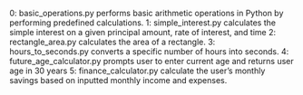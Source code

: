 0: basic_operations.py  performs basic arithmetic operations in Python by performing predefined calculations.
1: simple_interest.py calculates the simple interest on a given principal amount, rate of interest, and time
2: rectangle_area.py calculates the area of a rectangle.
3: hours_to_seconds.py converts a specific number of hours into seconds. 
4: future_age_calculator.py prompts user to enter current age and returns user age in 30 years
5: finance_calculator.py calculate the user’s monthly savings based on inputted monthly income and expenses.
